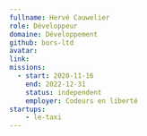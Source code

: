 ```yaml
---
fullname: Hervé Cauwelier
role: Développeur 
domaine: Développement
github: bors-ltd 
avatar: 
link:
missions:
  - start: 2020-11-16
    end: 2022-12-31
    status: independent
    employer: Codeurs en liberté
startups:
    - le-taxi
---
```

